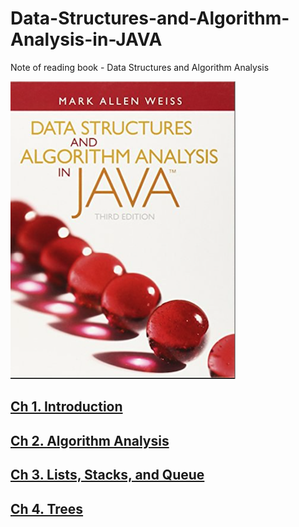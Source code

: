 # Data-Structures-and-Algorithm-Analysis-in-JAVA
Note of reading book - Data Structures and Algorithm Analysis

![](./Screen%20Shot%202023-07-10%20at%2010.32.48%20AM.png)

## [Ch 1. Introduction](./ch1-Introduction/ch1.md)

## [Ch 2. Algorithm Analysis](./ch2-Algorithm-Analysis/ch2.md)

## [Ch 3. Lists, Stacks, and Queue](./ch3-Lists-Stacks-and-Queue/ch3.md)

## [Ch 4. Trees](./ch4-Trees/ch4.md)